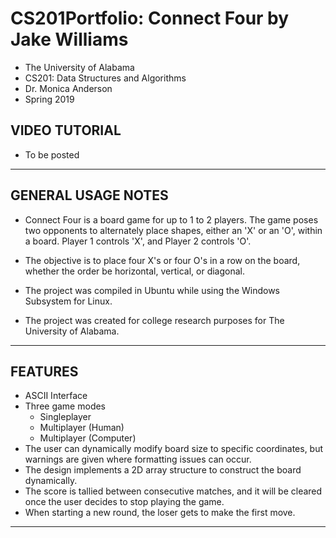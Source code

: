 # CS201Portfolio: Connect Four by Jake Williams
- The University of Alabama
- CS201: Data Structures and Algorithms
- Dr. Monica Anderson
- Spring 2019

VIDEO TUTORIAL
------------------------------------------------------------------------------------------------------------------------------------------
- To be posted
------------------------------------------------------------------------------------------------------------------------------------------

GENERAL USAGE NOTES
------------------------------------------------------------------------------------------------------------------------------------------
- Connect Four is a board game for up to 1 to 2 players. The game poses two opponents to alternately place shapes, either an 'X' or an 'O', within a board. Player 1 controls 'X', and Player 2 controls 'O'.
- The objective is to place four X's or four O's in a row on the board, whether the order be horizontal, vertical, or diagonal.

- The project was compiled in Ubuntu while using the Windows Subsystem for Linux.

- The project was created for college research purposes for The University of Alabama.
------------------------------------------------------------------------------------------------------------------------------------------

FEATURES
------------------------------------------------------------------------------------------------------------------------------------------
- ASCII Interface
- Three game modes
  - Singleplayer
  - Multiplayer (Human)
  - Multiplayer (Computer)
- The user can dynamically modify board size to specific coordinates, but warnings are given where formatting issues can occur.
- The design implements a 2D array structure to construct the board dynamically.
- The score is tallied between consecutive matches, and it will be cleared once the user decides to stop playing the game.
- When starting a new round, the loser gets to make the first move.
------------------------------------------------------------------------------------------------------------------------------------------
